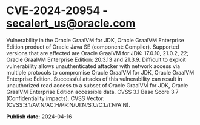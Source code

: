 # CVE-2024-20954 - secalert_us@oracle.com

Vulnerability in the Oracle GraalVM for JDK, Oracle GraalVM Enterprise Edition product of Oracle Java SE (component: Compiler).  Supported versions that are affected are Oracle GraalVM for JDK: 17.0.10, 21.0.2, 22; Oracle GraalVM Enterprise Edition: 20.3.13 and  21.3.9. Difficult to exploit vulnerability allows unauthenticated attacker with network access via multiple protocols to compromise Oracle GraalVM for JDK, Oracle GraalVM Enterprise Edition.  Successful attacks of this vulnerability can result in  unauthorized read access to a subset of Oracle GraalVM for JDK, Oracle GraalVM Enterprise Edition accessible data. CVSS 3.1 Base Score 3.7 (Confidentiality impacts).  CVSS Vector: (CVSS:3.1/AV:N/AC:H/PR:N/UI:N/S:U/C:L/I:N/A:N).

**Publish date:** 2024-04-16
